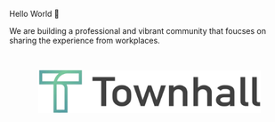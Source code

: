   Hello World 👋

We are building a professional and vibrant community that foucses on sharing the experience from workplaces.

<br/>

<p align="center">
  <img src="./logo-text.png" alt="logo-text" width="400px" />
</p>
